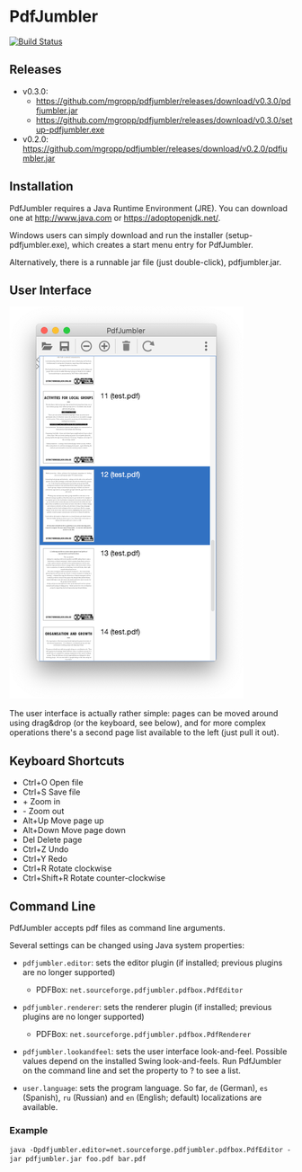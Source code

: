 PdfJumbler
==========

[![Build Status](https://travis-ci.org/mgropp/pdfjumbler.svg?branch=master)](https://travis-ci.org/mgropp/pdfjumbler)

Releases
--------

* v0.3.0:
  * https://github.com/mgropp/pdfjumbler/releases/download/v0.3.0/pdfjumbler.jar
  * https://github.com/mgropp/pdfjumbler/releases/download/v0.3.0/setup-pdfjumbler.exe
* v0.2.0: https://github.com/mgropp/pdfjumbler/releases/download/v0.2.0/pdfjumbler.jar

Installation
------------
PdfJumbler requires a Java Runtime Environment (JRE).
You can download one at <http://www.java.com> or <https://adoptopenjdk.net/>.

Windows users can simply download and run the installer (setup-pdfjumbler.exe),
which creates a start menu entry for PdfJumbler.

Alternatively, there is a runnable jar file (just double-click), pdfjumbler.jar.


User Interface
--------------

![Screenshot](screenshots/screenshot01.png)

The user interface is actually rather simple:
pages can be moved around using drag&drop (or the
keyboard, see below), and for more complex operations
there's a second page list available to the left
(just pull it out).


Keyboard Shortcuts
------------------
* Ctrl+O       Open file
* Ctrl+S       Save file
* \+           Zoom in
* \-           Zoom out
* Alt+Up       Move page up
* Alt+Down     Move page down
* Del          Delete page
* Ctrl+Z       Undo
* Ctrl+Y       Redo
* Ctrl+R       Rotate clockwise
* Ctrl+Shift+R Rotate counter-clockwise


Command Line
------------
PdfJumbler accepts pdf files as command line arguments.

Several settings can be changed using Java system properties:

* `pdfjumbler.editor`: sets the editor plugin (if installed; previous plugins are no longer supported)
	 * PDFBox: `net.sourceforge.pdfjumbler.pdfbox.PdfEditor`

* `pdfjumbler.renderer`: sets the renderer plugin (if installed; previous plugins are no longer supported)
	 * PDFBox: `net.sourceforge.pdfjumbler.pdfbox.PdfRenderer`

* `pdfjumbler.lookandfeel`: sets the user interface look-and-feel.
	Possible values depend on the installed Swing look-and-feels.
	Run PdfJumbler on the command line and set the property to ?
	to see a list.

* `user.language`: sets the program language.
	So far, `de` (German), `es` (Spanish), `ru` (Russian) and `en` (English; default)
	localizations are available.

### Example ###
```
java -Dpdfjumbler.editor=net.sourceforge.pdfjumbler.pdfbox.PdfEditor -jar pdfjumbler.jar foo.pdf bar.pdf
```
